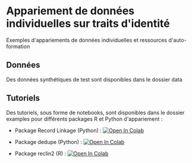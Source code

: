 # Appariement de données individuelles sur traits d'identité
Exemples d'appariements de données individuelles et ressources d'auto-formation

## Données

Des données synthétiques de test sont disponibles dans le dossier data

## Tutoriels

Des tutoriels, sous forme de notebooks, sont disponibles dans le dossier examples pour différents packages R et Python d'appariement :

- Package Record Linkage (Python) : [![Open In Colab](https://colab.research.google.com/assets/colab-badge.svg)](https://colab.research.google.com/github/InseeFrLab/appariement/blob/main/examples/tuto_recordLinkage.ipynb)

- Package dedupe (Python) : [![Open In Colab](https://colab.research.google.com/assets/colab-badge.svg)](https://colab.research.google.com/github/InseeFrLab/appariement/blob/main/examples/tuto_dedupe.ipynb)

- Package reclin2 (R) : [![Open In Colab](https://colab.research.google.com/assets/colab-badge.svg)](https://colab.research.google.com/github/InseeFrLab/appariement/blob/main/examples/tuto_reclin2.ipynb)